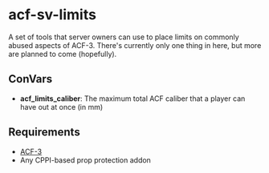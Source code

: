 # acf-sv-limits
A set of tools that server owners can use to place limits on commonly abused aspects of ACF-3. There's currently only one thing in here, but more are planned to come (hopefully).

## ConVars
- **acf_limits_caliber**: The maximum total ACF caliber that a player can have out at once (in mm)

## Requirements
- [ACF-3](https://github.com/Stooberton/ACF-3)
- Any CPPI-based prop protection addon
